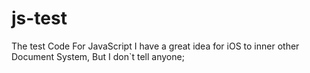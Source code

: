 # js-test
The test Code For JavaScript
I have a great idea for iOS to inner other Document System,
But I don`t tell anyone;
